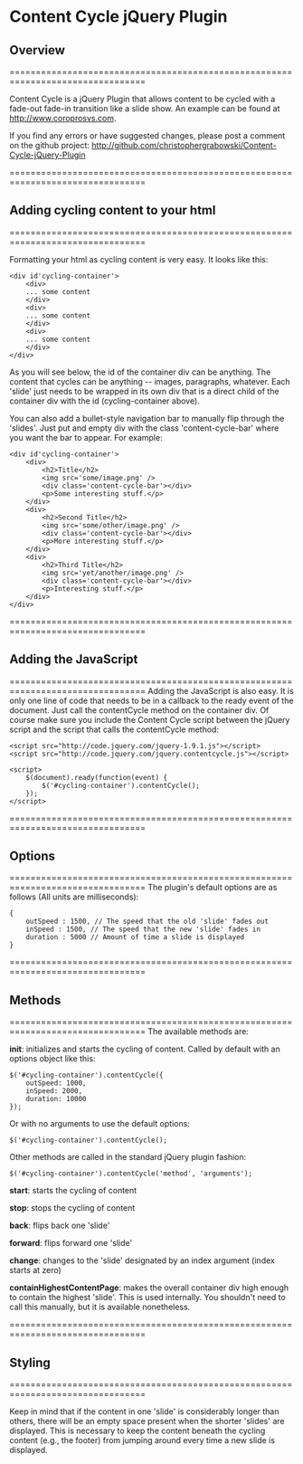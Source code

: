 Content Cycle jQuery Plugin
================================================================================

## Overview ##
================================================================================

Content Cycle is a jQuery Plugin that allows content to be cycled with a fade-out fade-in transition like a slide show. An example can be found at http://www.coroprosvs.com.

If you find any errors or have suggested changes, please post a comment on the
github project: http://github.com/christophergrabowski/Content-Cycle-jQuery-Plugin

================================================================================


## Adding cycling content to your html ##
================================================================================

Formatting your html as cycling content is very easy. It looks like this:

```
<div id'cycling-container'>
    <div>
    ... some content
    </div>
    <div>
    ... some content
    </div>
    <div>
    ... some content
    </div>
</div>
```

As you will see below, the id of the container div can be anything. The content
that cycles can be anything -- images, paragraphs, whatever. Each 'slide' just
needs to be wrapped in its own div that is a direct child of the container div
with the id (cycling-container above).

You can also add a bullet-style navigation bar to manually flip through the
'slides'. Just put and empty div with the class 'content-cycle-bar' where
you want the bar to appear. For example:

```
<div id'cycling-container'>
    <div>
        <h2>Title</h2>
        <img src='some/image.png' />
        <div class='content-cycle-bar'></div>
        <p>Some interesting stuff.</p>
    </div>
    <div>
        <h2>Second Title</h2>
        <img src='some/other/image.png' />
        <div class='content-cycle-bar'></div>
        <p>More interesting stuff.</p>
    </div>
    <div>
        <h2>Third Title</h2>
        <img src='yet/another/image.png' />
        <div class='content-cycle-bar'></div>
        <p>Interesting stuff.</p>
    </div>
</div>
```

================================================================================


## Adding the JavaScript ##
================================================================================
Adding the JavaScript is also easy. It is only one line of code that needs to be
in a callback to the ready event of the document. Just call the contentCycle method
on the container div. Of course make sure you include the Content Cycle script
between the jQuery script and the script that calls the contentCycle method:

```
<script src="http://code.jquery.com/jquery-1.9.1.js"></script>
<script src="http://code.jquery.com/jquery.contentcycle.js"></script>

<script>
    $(document).ready(function(event) {
        $('#cycling-container').contentCycle();
    });
</script>
```

================================================================================


## Options ##
================================================================================
The plugin's default options are as follows (All units are milliseconds):

```
{
    outSpeed : 1500, // The speed that the old 'slide' fades out
    inSpeed : 1500, // The speed that the new 'slide' fades in
    duration : 5000 // Amount of time a slide is displayed
}
```

================================================================================


## Methods ##
================================================================================
The available methods are:

**init**: initializes and starts the cycling of content. Called by default with an
options object like this:

```
$('#cycling-container').contentCycle({
    outSpeed: 1000,
    inSpeed: 2000,
    duration: 10000
});
```

Or with no arguments to use the default options:

```
$('#cycling-container').contentCycle();
```

Other methods are called in the standard jQuery plugin fashion:

```
$('#cycling-container').contentCycle('method', 'arguments');
```

**start**: starts the cycling of content

**stop**: stops the cycling of content

**back**: flips back one 'slide'

**forward**: flips forward one 'slide'

**change**: changes to the 'slide' designated by an index argument (index starts at zero)

**containHighestContentPage**: makes the overall container div high enough to
contain the highest 'slide'. This is used internally. You shouldn't need to call
this manually, but it is available nonetheless.

================================================================================


## Styling ##
================================================================================

Keep in mind that if the content in one 'slide' is considerably longer than others,
there will be an empty space present when the shorter 'slides' are displayed.
This is necessary to keep the content beneath the cycling content (e.g., the footer)
from jumping around every time a new slide is displayed.
